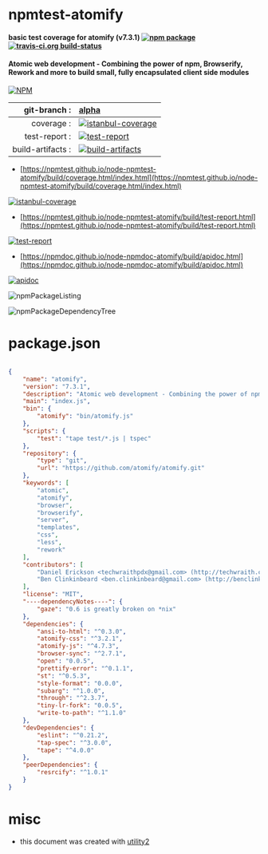 # npmtest-atomify

#### basic test coverage for  atomify (v7.3.1)  [![npm package](https://img.shields.io/npm/v/npmtest-atomify.svg?style=flat-square)](https://www.npmjs.org/package/npmtest-atomify) [![travis-ci.org build-status](https://api.travis-ci.org/npmtest/node-npmtest-atomify.svg)](https://travis-ci.org/npmtest/node-npmtest-atomify)

#### Atomic web development - Combining the power of npm, Browserify, Rework and more to build small, fully encapsulated client side modules

[![NPM](https://nodei.co/npm/atomify.png?downloads=true&downloadRank=true&stars=true)](https://www.npmjs.com/package/atomify)

| git-branch : | [alpha](https://github.com/npmtest/node-npmtest-atomify/tree/alpha)|
|--:|:--|
| coverage : | [![istanbul-coverage](https://npmtest.github.io/node-npmtest-atomify/build/coverage.badge.svg)](https://npmtest.github.io/node-npmtest-atomify/build/coverage.html/index.html)|
| test-report : | [![test-report](https://npmtest.github.io/node-npmtest-atomify/build/test-report.badge.svg)](https://npmtest.github.io/node-npmtest-atomify/build/test-report.html)|
| build-artifacts : | [![build-artifacts](https://npmtest.github.io/node-npmtest-atomify/glyphicons_144_folder_open.png)](https://github.com/npmtest/node-npmtest-atomify/tree/gh-pages/build)|

- [https://npmtest.github.io/node-npmtest-atomify/build/coverage.html/index.html](https://npmtest.github.io/node-npmtest-atomify/build/coverage.html/index.html)

[![istanbul-coverage](https://npmtest.github.io/node-npmtest-atomify/build/screenCapture.buildCi.browser.%252Ftmp%252Fbuild%252Fcoverage.lib.html.png)](https://npmtest.github.io/node-npmtest-atomify/build/coverage.html/index.html)

- [https://npmtest.github.io/node-npmtest-atomify/build/test-report.html](https://npmtest.github.io/node-npmtest-atomify/build/test-report.html)

[![test-report](https://npmtest.github.io/node-npmtest-atomify/build/screenCapture.buildCi.browser.%252Ftmp%252Fbuild%252Ftest-report.html.png)](https://npmtest.github.io/node-npmtest-atomify/build/test-report.html)

- [https://npmdoc.github.io/node-npmdoc-atomify/build/apidoc.html](https://npmdoc.github.io/node-npmdoc-atomify/build/apidoc.html)

[![apidoc](https://npmdoc.github.io/node-npmdoc-atomify/build/screenCapture.buildCi.browser.%252Ftmp%252Fbuild%252Fapidoc.html.png)](https://npmdoc.github.io/node-npmdoc-atomify/build/apidoc.html)

![npmPackageListing](https://npmtest.github.io/node-npmtest-atomify/build/screenCapture.npmPackageListing.svg)

![npmPackageDependencyTree](https://npmtest.github.io/node-npmtest-atomify/build/screenCapture.npmPackageDependencyTree.svg)



# package.json

```json

{
    "name": "atomify",
    "version": "7.3.1",
    "description": "Atomic web development - Combining the power of npm, Browserify, Rework and more to build small, fully encapsulated client side modules",
    "main": "index.js",
    "bin": {
        "atomify": "bin/atomify.js"
    },
    "scripts": {
        "test": "tape test/*.js | tspec"
    },
    "repository": {
        "type": "git",
        "url": "https://github.com/atomify/atomify.git"
    },
    "keywords": [
        "atomic",
        "atomify",
        "browser",
        "browserify",
        "server",
        "templates",
        "css",
        "less",
        "rework"
    ],
    "contributors": [
        "Daniel Erickson <techwraithpdx@gmail.com> (http://techwraith.com/)",
        "Ben Clinkinbeard <ben.clinkinbeard@gmail.com> (http://benclinkinbeard.com/)"
    ],
    "license": "MIT",
    "----dependencyNotes----": {
        "gaze": "0.6 is greatly broken on *nix"
    },
    "dependencies": {
        "ansi-to-html": "^0.3.0",
        "atomify-css": "^3.2.1",
        "atomify-js": "^4.7.3",
        "browser-sync": "^2.7.1",
        "open": "0.0.5",
        "prettify-error": "^0.1.1",
        "st": "^0.5.3",
        "style-format": "0.0.0",
        "subarg": "^1.0.0",
        "through": "^2.3.7",
        "tiny-lr-fork": "0.0.5",
        "write-to-path": "^1.1.0"
    },
    "devDependencies": {
        "eslint": "^0.21.2",
        "tap-spec": "^3.0.0",
        "tape": "^4.0.0"
    },
    "peerDependencies": {
        "resrcify": "^1.0.1"
    }
}
```



# misc
- this document was created with [utility2](https://github.com/kaizhu256/node-utility2)
